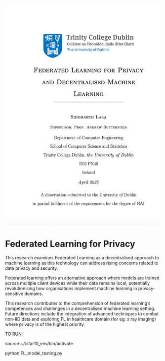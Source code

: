 ![Cover photo](https://github.com/Siddharth-lala/Federated-Learning-for-Privacy/blob/db7f9f7fa64b7329b7a83c3fe67141625ab19097/Cover.png)

# Federated Learning for Privacy
This research examines Federated Learning as a decentralised approach to machine learning as this technology can address rising concerns related to data privacy and security.

Federated learning offers an alternative approach where models are trained across multiple client devices while their data remains local, potentially revolutionising how organisations implement machine learning in privacy-sensitive domains.

This research contributes to the comprehension of federated learning’s competences and challenges in a decentralised machine learning setting. Future directions include the integration of advanced techniques to combat non-IID data and exploring FL in
healthcare domain (for eg. x ray imaging) where privacy is of the highest priority.

TO RUN: 

source ~/cifar10_env/bin/activate

python FL_model_testing.py
